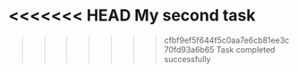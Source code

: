 <<<<<<< HEAD
My second task
=======
>>>>>>> cfbf9ef5f644f5c0aa7e6cb81ee3c70fd93a6b65
Task completed successfully 
